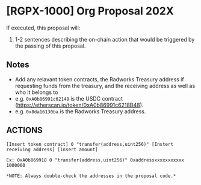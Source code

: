 # [RGPX-1000] Org Proposal 202X

If executed, this proposal will:

1. 1-2 sentences describing the on-chain action that would be triggered by the passing of this proposal.

## Notes
* Add any relavant token contracts, the Radworks Treasury address if requesting funds from the treasury, and the receiving address as well as who it belongs to
* e.g. `0xA0b86991c62148` is the USDC contract (https://etherscan.io/token/0xA0b86991c6218B48).
* e.g. `0x8da16130ba` is the Radworks Treasury address.


## ACTIONS ##
```
[Insert token contract] 0 "transfer(address,uint256)" [Instert receiving address] [Insert amount]

Ex: 0xA0b869918 0 "transfer(address,uint256)" 0xaddressxxxxxxxxxxx 1000000

*NOTE: Always double-check the addresses in the proposal code.*
